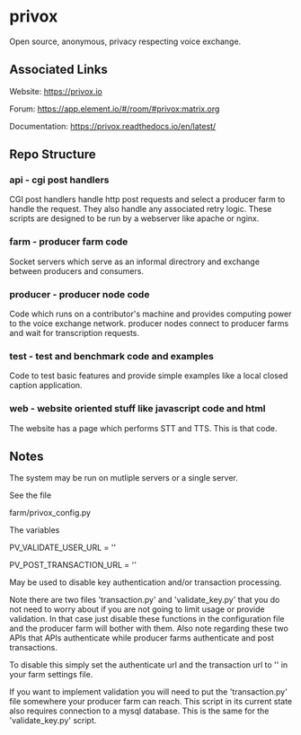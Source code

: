 # privox

Open source, anonymous, privacy respecting voice exchange.

## Associated Links

  Website: https://privox.io

  Forum: https://app.element.io/#/room/#privox:matrix.org

  Documentation: https://privox.readthedocs.io/en/latest/


## Repo Structure

### api - cgi post handlers
CGI post handlers handle http post requests and select a producer farm to handle the request. They also handle any associated retry logic. These scripts are designed to be run by a webserver like apache or nginx. 


### farm - producer farm code
Socket servers which serve as an informal directrory and exchange between producers and consumers.


### producer - producer node code
Code which runs on a contributor's machine and provides computing power to the voice exchange network. producer nodes connect to producer farms and wait for transcription requests.


### test - test and benchmark code and examples
Code to test basic features and provide simple examples like a local closed caption application.


### web - website oriented stuff like javascript code and html
The website has a page which performs STT and TTS. This is that code.


## Notes 

  The system may be run on mutliple servers or a single server.

See the file 

  farm/privox_config.py


The variables 

  PV_VALIDATE_USER_URL = ''

  PV_POST_TRANSACTION_URL = ''

May be used to disable key authentication and/or transaction processing.

Note there are two files 'transaction.py' and 'validate_key.py' that you do
not need to worry about if you are not going to limit usage or provide 
validation. In that case just disable these functions in the configuration file
and the producer farm will bother with them. Also note regarding these two APIs
that APIs authenticate while producer farms authenticate and post transactions.

To disable this simply set the authenticate url and the transaction url to '' in your farm settings file.

If you want to implement validation you will need to put the 'transaction.py' file somewhere your producer farm can reach. 
This script in its current state also requires connection to a mysql database. This is the same for the 'validate_key.py' 
script. 


